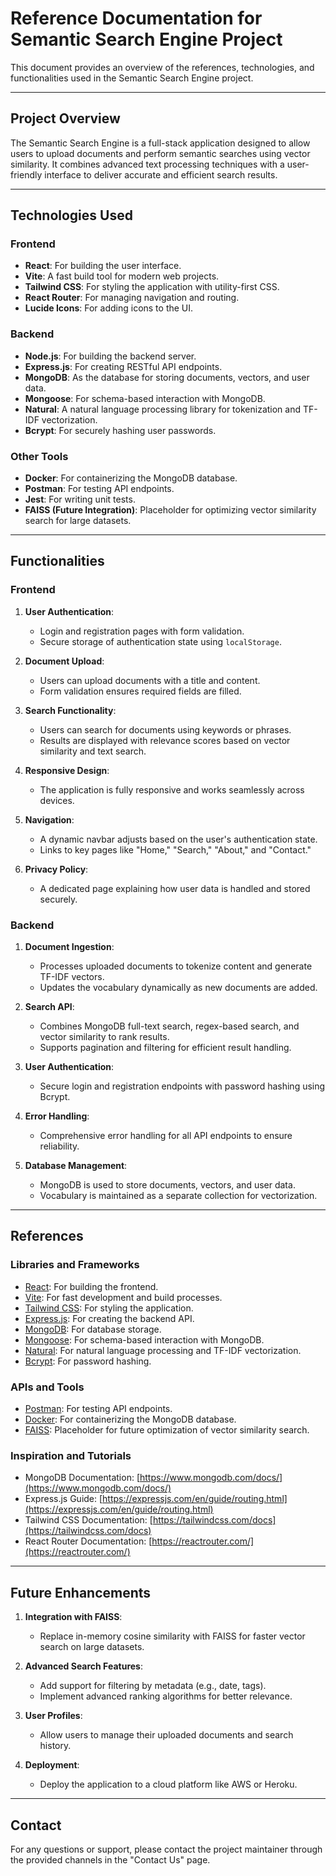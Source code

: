# Reference Documentation for Semantic Search Engine Project

This document provides an overview of the references, technologies, and functionalities used in the Semantic Search Engine project.

---

## **Project Overview**
The Semantic Search Engine is a full-stack application designed to allow users to upload documents and perform semantic searches using vector similarity. It combines advanced text processing techniques with a user-friendly interface to deliver accurate and efficient search results.

---

## **Technologies Used**

### **Frontend**
- **React**: For building the user interface.
- **Vite**: A fast build tool for modern web projects.
- **Tailwind CSS**: For styling the application with utility-first CSS.
- **React Router**: For managing navigation and routing.
- **Lucide Icons**: For adding icons to the UI.

### **Backend**
- **Node.js**: For building the backend server.
- **Express.js**: For creating RESTful API endpoints.
- **MongoDB**: As the database for storing documents, vectors, and user data.
- **Mongoose**: For schema-based interaction with MongoDB.
- **Natural**: A natural language processing library for tokenization and TF-IDF vectorization.
- **Bcrypt**: For securely hashing user passwords.

### **Other Tools**
- **Docker**: For containerizing the MongoDB database.
- **Postman**: For testing API endpoints.
- **Jest**: For writing unit tests.
- **FAISS (Future Integration)**: Placeholder for optimizing vector similarity search for large datasets.

---

## **Functionalities**

### **Frontend**
1. **User Authentication**:
   - Login and registration pages with form validation.
   - Secure storage of authentication state using `localStorage`.

2. **Document Upload**:
   - Users can upload documents with a title and content.
   - Form validation ensures required fields are filled.

3. **Search Functionality**:
   - Users can search for documents using keywords or phrases.
   - Results are displayed with relevance scores based on vector similarity and text search.

4. **Responsive Design**:
   - The application is fully responsive and works seamlessly across devices.

5. **Navigation**:
   - A dynamic navbar adjusts based on the user's authentication state.
   - Links to key pages like "Home," "Search," "About," and "Contact."

6. **Privacy Policy**:
   - A dedicated page explaining how user data is handled and stored securely.

### **Backend**
1. **Document Ingestion**:
   - Processes uploaded documents to tokenize content and generate TF-IDF vectors.
   - Updates the vocabulary dynamically as new documents are added.

2. **Search API**:
   - Combines MongoDB full-text search, regex-based search, and vector similarity to rank results.
   - Supports pagination and filtering for efficient result handling.

3. **User Authentication**:
   - Secure login and registration endpoints with password hashing using Bcrypt.

4. **Error Handling**:
   - Comprehensive error handling for all API endpoints to ensure reliability.

5. **Database Management**:
   - MongoDB is used to store documents, vectors, and user data.
   - Vocabulary is maintained as a separate collection for vectorization.

---

## **References**

### **Libraries and Frameworks**
- [React](https://reactjs.org/): For building the frontend.
- [Vite](https://vitejs.dev/): For fast development and build processes.
- [Tailwind CSS](https://tailwindcss.com/): For styling the application.
- [Express.js](https://expressjs.com/): For creating the backend API.
- [MongoDB](https://www.mongodb.com/): For database storage.
- [Mongoose](https://mongoosejs.com/): For schema-based interaction with MongoDB.
- [Natural](https://github.com/NaturalNode/natural): For natural language processing and TF-IDF vectorization.
- [Bcrypt](https://github.com/kelektiv/node.bcrypt.js): For password hashing.

### **APIs and Tools**
- [Postman](https://www.postman.com/): For testing API endpoints.
- [Docker](https://www.docker.com/): For containerizing the MongoDB database.
- [FAISS](https://github.com/facebookresearch/faiss): Placeholder for future optimization of vector similarity search.

### **Inspiration and Tutorials**
- MongoDB Documentation: [https://www.mongodb.com/docs/](https://www.mongodb.com/docs/)
- Express.js Guide: [https://expressjs.com/en/guide/routing.html](https://expressjs.com/en/guide/routing.html)
- Tailwind CSS Documentation: [https://tailwindcss.com/docs](https://tailwindcss.com/docs)
- React Router Documentation: [https://reactrouter.com/](https://reactrouter.com/)

---

## **Future Enhancements**
1. **Integration with FAISS**:
   - Replace in-memory cosine similarity with FAISS for faster vector search on large datasets.

2. **Advanced Search Features**:
   - Add support for filtering by metadata (e.g., date, tags).
   - Implement advanced ranking algorithms for better relevance.

3. **User Profiles**:
   - Allow users to manage their uploaded documents and search history.

4. **Deployment**:
   - Deploy the application to a cloud platform like AWS or Heroku.

---

## **Contact**
For any questions or support, please contact the project maintainer through the provided channels in the "Contact Us" page.
